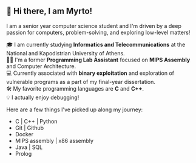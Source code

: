 ## 👋 Hi there, I am Myrto!

I am a senior year computer science student and I'm driven by a deep passion for computers, problem-solving, and exploring low-level matters!

🎓 I am currently studying **Informatics and Telecommunications** at the National and Kapodistrian University of Athens.<br />
👩‍💻 I'm a former **Programming Lab Assistant** focused on **MIPS Assembly** and Computer Architecture.<br />
💻 Currently associated with **binary exploitation** and exploration of vulnerable programs as a part of my final-year dissertation.<br />
🛠️ My favorite programming languages are **C** and **C++**.<br />
💡 I actually enjoy debugging!<br />
<!---
🎀 I love to break stereotypes in the IT community, proving that tech has room for every passion and personality!<br />
-->

Here are a few things I've picked up along my journey:
- C | C++ | Python
- Git | Github
- Docker
- MIPS assembly | x86 assembly
- Java | SQL
- Prolog


